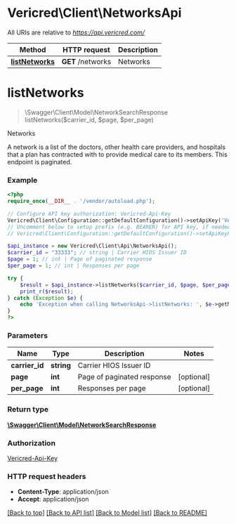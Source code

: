 # Vericred\Client\NetworksApi

All URIs are relative to *https://api.vericred.com/*

Method | HTTP request | Description
------------- | ------------- | -------------
[**listNetworks**](NetworksApi.md#listNetworks) | **GET** /networks | Networks


# **listNetworks**
> \Swagger\Client\Model\NetworkSearchResponse listNetworks($carrier_id, $page, $per_page)

Networks

A network is a list of the doctors, other health care providers,
and hospitals that a plan has contracted with to provide medical care to
its members. This endpoint is paginated.

### Example 
```php
<?php
require_once(__DIR__ . '/vendor/autoload.php');

// Configure API key authorization: Vericred-Api-Key
Vericred\Client\Configuration::getDefaultConfiguration()->setApiKey('Vericred-Api-Key', 'YOUR_API_KEY');
// Uncomment below to setup prefix (e.g. BEARER) for API key, if needed
// Vericred\Client\Configuration::getDefaultConfiguration()->setApiKeyPrefix('Vericred-Api-Key', 'BEARER');

$api_instance = new Vericred\Client\Api\NetworksApi();
$carrier_id = "33333"; // string | Carrier HIOS Issuer ID
$page = 1; // int | Page of paginated response
$per_page = 1; // int | Responses per page

try { 
    $result = $api_instance->listNetworks($carrier_id, $page, $per_page);
    print_r($result);
} catch (Exception $e) {
    echo 'Exception when calling NetworksApi->listNetworks: ', $e->getMessage(), "\n";
}
?>
```

### Parameters

Name | Type | Description  | Notes
------------- | ------------- | ------------- | -------------
 **carrier_id** | **string**| Carrier HIOS Issuer ID | 
 **page** | **int**| Page of paginated response | [optional] 
 **per_page** | **int**| Responses per page | [optional] 

### Return type

[**\Swagger\Client\Model\NetworkSearchResponse**](NetworkSearchResponse.md)

### Authorization

[Vericred-Api-Key](../README.md#Vericred-Api-Key)

### HTTP request headers

 - **Content-Type**: application/json
 - **Accept**: application/json

[[Back to top]](#) [[Back to API list]](../README.md#documentation-for-api-endpoints) [[Back to Model list]](../README.md#documentation-for-models) [[Back to README]](../README.md)

